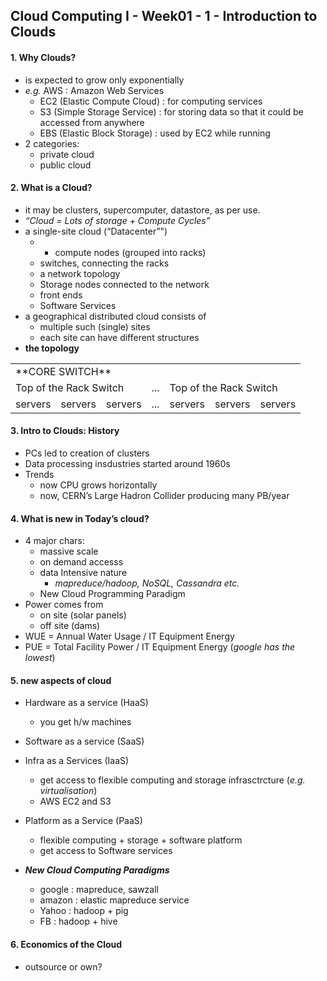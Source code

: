 
Cloud Computing I - Week01 - 1 - Introduction to Clouds
--

    
#### 1. Why Clouds?
    
-   is expected to grow only exponentially
-   _e.g._  AWS : Amazon Web Services
    -   EC2 (Elastic Compute Cloud) : for computing services
    -   S3 (Simple Storage Service) : for storing data so that it could be accessed from anywhere
    -   EBS (Elastic Block Storage) : used by EC2 while running
-   2 categories:
    -   private cloud
    -   public cloud

#### 2. What is a Cloud?

-   it may be clusters, supercomputer, datastore, as per use.
-   _“Cloud = Lots of storage + Compute Cycles”_
-   a single-site cloud (“Datacenter”")
    -   - compute nodes (grouped into racks)
    -   switches, connecting the racks
    -   a network topology
    -   Storage nodes connected to the network
    -   front ends
    -   Software Services
-   a geographical distributed cloud consists of
    -   multiple such (single) sites
    -   each site can have different structures
-   **the topology**

<table align="center">
<tbody><tr>
	<td colspan="7"> **CORE SWITCH** </td>
</tr>
<tr>
	<td colspan="3"> Top of the Rack Switch </td>
	<td> ... </td>
	<td colspan="3"> Top of the Rack Switch</td>
</tr>
<tr>
	<td> servers</td>	<td> servers</td>	<td>servers </td>
	<td> ... </td>
	<td> servers </td> <td> servers </td> <td> servers </td>
</tr>
</tbody></table>


#### 3. Intro to Clouds: History

-   PCs led to creation of clusters
-   Data processing insdustries started around 1960s
-   Trends
    -   now CPU grows horizontally
    -   now, CERN’s Large Hadron Collider producing many PB/year

#### 4. What is new in Today’s cloud?
- 4 major chars:
    -   massive scale
    -   on demand accesss
    -   data Intensive nature
        -   _mapreduce/hadoop, NoSQL, Cassandra etc._
    -   New Cloud Programming Paradigm
-   Power comes from
    -   on site (solar panels)
    -   off site (dams)
-   WUE = Annual Water Usage / IT Equipment Energy
-   PUE = Total Facility Power / IT Equipment Energy (_google has the lowest_)

#### 5. new aspects of cloud

-   Hardware as a service (HaaS)
    
    -   you get h/w machines
-   Software as a service (SaaS)
    
-   Infra as a Services (IaaS)
    
    -   get access to flexible computing and storage infrasctrcture (_e.g. virtualisation_)
    -   AWS EC2 and S3
-   Platform as a Service (PaaS)
    
    -   flexible computing + storage + software platform
    -   get access to Software services
-   _**New Cloud Computing Paradigms**_
    
    -   google : mapreduce, sawzall
    -   amazon : elastic mapreduce service
    -   Yahoo : hadoop + pig
    -   FB : hadoop + hive

#### 6. Economics of the Cloud

-   outsource or own?
<!--stackedit_data:
eyJoaXN0b3J5IjpbNDY5OTE4MDY3XX0=
-->
